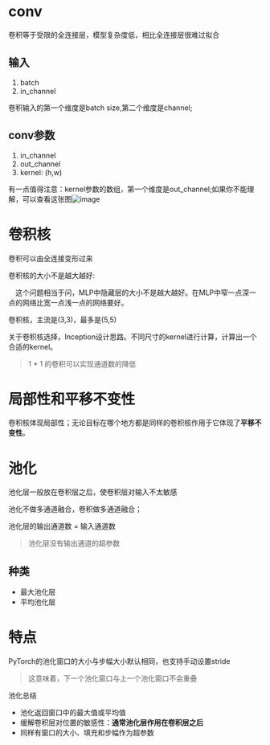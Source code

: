# conv
卷积等于受限的全连接层，模型复杂度低，相比全连接层很难过拟合

## 输入

1. batch
2. in_channel

卷积输入的第一个维度是batch size,第二个维度是channel;

## conv参数
1. in_channel
2. out_channel
3. kernel: (h,w)

有一点值得注意：kernel参数的数组，第一个维度是out_channel;如果你不能理解，可以查看这张图![image](https://user-images.githubusercontent.com/49408146/153755642-6cadae17-9062-4957-887b-fbd549a9de45.png)


# 卷积核

卷积可以由全连接变形过来

卷积核的大小不是越大越好:

&emsp;这个问题相当于问，MLP中隐藏层的大小不是越大越好。在MLP中窄一点深一点的网络比宽一点浅一点的网络要好。

卷积核，主流是(3,3)，最多是(5,5)

关于卷积核选择，Inception设计思路。不同尺寸的kernel进行计算，计算出一个合适的kernel。

>  1 * 1 的卷积可以实现通道数的降低

# 局部性和平移不变性

卷积核体现局部性；无论目标在哪个地方都是同样的卷积核作用于它体现了**平移不变性**。


# 池化
池化层一般放在卷积层之后，使卷积层对输入不太敏感

池化不做多通道融合，卷积做多通道融合；

池化层的输出通道数 = 输入通道数

> 池化层没有输出通道的超参数

## 种类
* 最大池化层
* 平均池化层

# 特点
PyTorch的池化窗口的大小与步幅大小默认相同，也支持手动设置stride
> 这意味着，下一个池化窗口与上一个池化窗口不会重叠

池化总结
* 池化返回窗口中的最大值或平均值
* 缓解卷积层对位置的敏感性：**通常池化层作用在卷积层之后**
* 同样有窗口的大小、填充和步幅作为超参数
